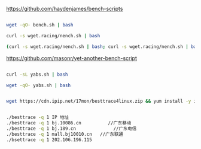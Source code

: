 


https://github.com/haydenjames/bench-scripts

```bash

wget -qO- bench.sh | bash

curl -s wget.racing/nench.sh | bash

(curl -s wget.racing/nench.sh | bash; curl -s wget.racing/nench.sh | bash) 2>&1 | tee nench.log

```


https://github.com/masonr/yet-another-bench-script

```bash

curl -sL yabs.sh | bash

wget -qO- yabs.sh | bash
```





```bash

wget https://cdn.ipip.net/17mon/besttrace4linux.zip && yum install -y install unzip && unzip besttrace4linux.zip && chmod +x besttrace && cp besttrace /usr/local/bin


./besttrace -q 1 IP 地址
./besttrace -q 1 bj.10086.cn          //广东移动
./besttrace -q 1 bj.189.cn              //广东电信
./besttrace -q 1 mall.bj10010.cn   //广东联通
./bsettrace -q 1 202.106.196.115
```
